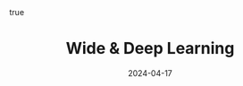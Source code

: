 ---
order: 11
title: Wide & Deep Learning
date: 2024-04-17
categories: [Research Interest, Recommender System]
tags: [Paper Review, Data Mining, Recommender System, Collaborative Filtering, Latent Factor Model, Deep Learning, Implicit Feedback, Hybrid Approach]
math: true
description: >-
    <ul type="square">
    <li><strong>Title</strong>: <a href="https://doi.org/10.1145/2988450.2988454"><code>Wide & Deep Learning for Recommender Systems</code></a></li>
    <li><strong>Published</strong>: <em>2016</em></li>
    </ul>
image:
    path: /_post_refer_img/RecommenderSystem/Thumbnail.jpg
---